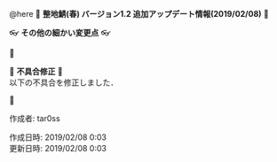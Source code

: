 @here 
:cherry_blossom:  **__整地鯖(春) バージョン1.2 追加アップデート情報(2019/02/08)__** :cherry_blossom:  



:eyeglasses: **__その他の細かい変更点__** :eyeglasses:    

:diamond_shape_with_a_dot_inside: 


:bow: **__不具合修正__** :bow:   
以下の不具合を修正しました．  

:diamond_shape_with_a_dot_inside: 



作成者: tar0ss  

作成日時: 2019/02/08 0:03  
更新日時: 2019/02/08 0:03